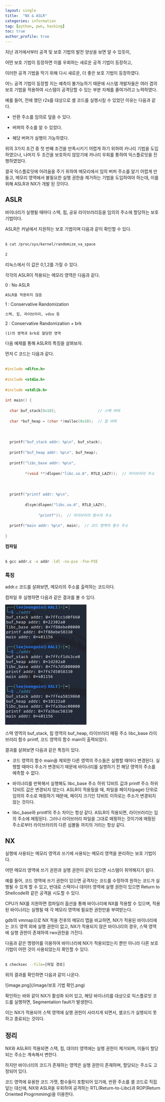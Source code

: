 ```yaml
---
layout: single
title:  "NX & ASLR"
categories: information
tag: [python, pwn, hacking]
toc: true
author_profile: true
---
```


<head>
  <style>
    table.dataframe {
      white-space: normal;
      width: 100%;
      height: 240px;
      display: block;
      overflow: auto;
      font-family: Arial, sans-serif;
      font-size: 0.9rem;
      line-height: 20px;
      text-align: center;
      border: 0px !important;
    }

    table.dataframe th {
      text-align: center;
      font-weight: bold;
      padding: 8px;
    }

    table.dataframe td {
      text-align: center;
      padding: 8px;
    }

    table.dataframe tr:hover {
      background: #b8d1f3; 
    }

    .output_prompt {
      overflow: auto;
      font-size: 0.9rem;
      line-height: 1.45;
      border-radius: 0.3rem;
      -webkit-overflow-scrolling: touch;
      padding: 0.8rem;
      margin-top: 0;
      margin-bottom: 15px;
      font: 1rem Consolas, "Liberation Mono", Menlo, Courier, monospace;
      color: $code-text-color;
      border: solid 1px $border-color;
      border-radius: 0.3rem;
      word-break: normal;
      white-space: pre;
    }

  .dataframe tbody tr th:only-of-type {
      vertical-align: middle;
  }

  .dataframe tbody tr th {
      vertical-align: top;
  }

  .dataframe thead th {
      text-align: center !important;
      padding: 8px;
  }

  .page__content p {
      margin: 0 0 0px !important;
  }

  .page__content p > strong {
    font-size: 0.8rem !important;
  }

  </style>
</head>


지난 과거에서부터 공격 및 보호 기법의 발전 양상을 보면 알 수 있듯이,



어떤 보호 기법이 등장하면 이를 우회하는 새로운 공격 기법이 등장하고,



이러한 공격 기법을 막기 위해 다시 새로운, 더 좋은 보호 기법이 등장하였다.



어느 공격 기법이 등장할 지는 예측이 불가능하기 때문에 시스템 개발자들은 여러 겹의 보호 기법을 적용하여 시스템이 공격당할 수 있는 부분 자체를 줄여가려고 노력하였다.



예를 들어, 전에 했던 r2s를 대상으로 셸 코드를 실행시킬 수 있었던 이유는 다음과 같다.



- 반환 주소를 임의로 덮을 수 있다.



- 버퍼의 주소를 알 수 있었다.



- 해당 버퍼가 실행이 가능하였다.



위의 3가지 조건 중 첫 번째 조건을 만족시키기 어렵게 하기 위하여 카나리 기법을 도입하였으나, 나머지 두 조건을 보호하지 않았기에 카나리 우회를 통하여 익스플로잇을 진행하였었다.



결국 익스플로잇에 어려움을 주기 위하여 메모리에서 임의 버퍼 주소를 알기 어렵게 만들고, 메모리 영역에서 불필요한 실행 권한을 제거하는 기법을 도입하여야 하는데, 이를 위해 ASLR과 NX가 개발 된 것이다.


## ASLR


바이너리가 실행될 때마다 스택, 힙, 공유 라이브러리등을 임의의 주소에 할당하는 보호 기법이다.



ASLR은 커널에서 지원하는 보호 기법이며 다음과 같이 확인할 수 있다.


```bash

$ cat /proc/sys/kernel/randomize_va_space

2

```


리눅스에서 이 값은 0,1,2를 가질 수 있다.



각각의 ASLR이 적용되는 메모리 영역은 다음과 같다.



0 : No ASLR



    ASLR을 적용하지 않음



1 : Conservative Randomization



    스택, 힙, 라이브러리, vdso 등



2 : Conservative Randomization + brk



    (1)의 영역과 brk로 할당한 영역


다음 예제를 통해 ASLR의 특징을 살펴보자.



먼저 C 코드는 다음과 같다.


```C

#include <dlfcn.h>

#include <stdio.h>

#include <stdlib.h>

int main() {

  char buf_stack[0x10];                   // 스택 버퍼

  char *buf_heap = (char *)malloc(0x10);  // 힙 버퍼



  printf("buf_stack addr: %p\n", buf_stack);

  printf("buf_heap addr: %p\n", buf_heap);

  printf("libc_base addr: %p\n",

         *(void **)dlopen("libc.so.6", RTLD_LAZY));  // 라이브러리 주소

         

  printf("printf addr: %p\n",

         dlsym(dlopen("libc.so.6", RTLD_LAZY),

               "printf"));  // 라이브러리 함수의 주소

  printf("main addr: %p\n", main);  // 코드 영역의 함수 주소

}

```


**컴파일**


```bash

$ gcc addr.c -o addr -ldl -no-pie -fno-PIE

```


### 특징


addr.c 코드를 살펴보면, 메모리의 주소를 출력하는 코드이다.



컴파일 후 실행하면 다음과 같은 결과를 볼 수 있다.

![image.png](/image/addrC코드.png)


스택 영역의 buf_stack, 힙 영역의 buf_heap, 라이브러리 매핑 주소 libc_base 라이브러리 함수 printf, 코드 영역의 함수 main이 출력되었다.



결과를 살펴보면 다음과 같은 특징이 있다.



- 코드 영역의 함수 main을 제외한 다른 영역의 주소들은 실행할 때마다 변경된다. 실행할 때마다 주소가 변경되기 때문에 바이너리를 실행하기 전 해당 영역의 주소를 예측할 수 없다.



- 바이너리를 반복해서 실행해도 libc_base 주소 하위 12비트 값과 printf 주소 하위 12비트 값은 변경되지 않는다. ASLR이 적용됬을 때, 파일을 페이지(page) 단위로 임의의 주소로 매핑하기 때문에, 페이지 크기인 12비트 이하로는 주소가 변경되지 않는 것이다.



- libc_base와 printf의 주소 차이는 항상 같다. ASLR이 적용되면, 라이브러리는 임의 주소에 매핑된다. 그러나 라이브러리 파일을 그대로 매핑하는 것이기에 매핑된 주소로부터 라이브러리의 다른 심볼들 까지의 거리는 항상 같다.


## NX


실행에 사용되는 메모리 영역과 쓰기에 사용되는 메모리 영역을 분리하는 보호 기법이다.



어떤 메모리 영역에 쓰기 권한과 실행 권한이 같이 있으면 시스템이 취약해지기 쉽다.



예를 들어, 코드 영역에 쓰기 권한이 있으면 공격자는 코드를 수정하여 원하는 코드가 실행될 수 있게 할 수 있고, 반대로 스택이나 데이터 영역에 실행 권한이 있으면 Return to Shellcode와 같은 공격을 시도할 수 있다.



CPU가 NX를 지원하면 컴파일러 옵션을 통해 바이너리에 NX를 적용할 수 있으며, 적용된 바이너리는 실행될 때 각 메모리 영역에 필요한 권한만을 부여받는다.



gdb의 vmmap으로 NX 적용 전후의 메모리 맵을 비교하면, NX가 적용된 바이너리에는 코드 영역 외에 실행 권한이 없고, NX가 적용되지 않은 바이너리의 경우, 스택 영역에 실행 권한이 존재하여 rwx권한을 가진다.


다음과 같은 명령어를 이용하여 바이너리에 NX가 적용되었는지 뿐만 아니라 다른 보호기법이 어떤 것이 사용되었는지 확인할 수 있다.


```bash

$ checksec --file=[파일 경로]

```


위의 결과를 확인하면 다음과 같이 나온다.

![image.png](/image/보호 기법 확인.png)


확인하는 바와 같이 NX가 활성화 되어 있고, 해당 바이너리를 대상으로 익스플로잇 코드를 실행하면, Segmentation fault가 발생한다.



이는 NX가 적용되어 스택 영역에 실행 권한이 사라지게 되면서, 셸코드가 실행되지 못하고 종료되는 것이다.


## 정리


NX와 ASLR이 적용되면 스택, 힙, 데이터 영역에는 실행 권한이 제거되며, 이들이 할당되는 주소는 계속해서 변한다.



하지만 바이너리의 코드가 존재하는 영역은 실행 권한이 존재하며, 할당되는 주소도 고정되어 있다.



코드 영역에 유용한 코드 가젯, 함수들이 포함되어 있기에, 반환 주소를 셸 코드로 직접 덮는 대신에, NX와 ASLR을 우회하여 공격하는 RTL(Return-to-Libc)과 ROP(Return Oriented Progrmmimg)을 이용한다.

